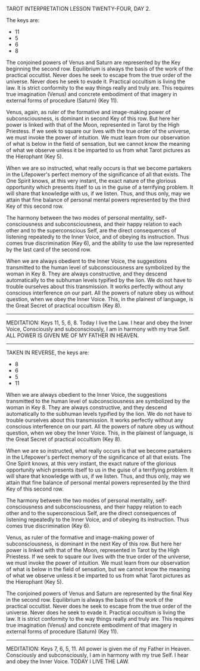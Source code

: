 TAROT INTERPRETATION
LESSON TWENTY-FOUR, DAY 2.

The keys are:

- 11
- 5
- 6
- 8

The conjoined powers of Venus and Saturn are represented by the Key beginning the second row. Equilibrium is always the basis of the work of the practical occultist. Never does he seek to escape from the true order of the universe. Never does he seek to evade it. Practical occultism is living the law. It is strict conformity to the way things really and truly are. This requires true imagination (Venus) and concrete embodiment of that imagery in external forms of procedure (Saturn) (Key 11).

Venus, again, as ruler of the formative and image-making power of subconsciousness, is dominant in second Key of this row. But here her power is linked with that of the Moon, represented in Tarot by the High Priestess. If we seek to square our lives with the true order of the universe, we must invoke the power of intuition. We must learn from our observation of what is below in the field of sensation, but we cannot know the meaning of what we observe unless it be imparted to us from what Tarot pictures as the Hierophant (Key 5).

When we are so instructed, what really occurs is that we become partakers in the Lifepower's perfect memory of the significance of all that exists. The One Spirit knows, at this very instant, the exact nature of the glorious opportunity which presents itself to us in the guise of a terrifying problem. It will share that knowledge with us, if we listen. Thus, and thus only, may we attain that fine balance of personal mental powers represented by the third Key of this second row.

The harmony between the two modes of personal mentality, self-consciousness and subconsciousness, and their happy relation to each other and to the superconscious Self, are the direct consequences of listening repeatedly to the Inner Voice, and of obeying its instruction. Thus comes true discrimination (Key 6), and the ability to use the law represented by the last card of the second row.

When we are always obedient to the Inner Voice, the suggestions transmitted to the human level of subconsciousness are symbolized by the woman in Key 8. They are always constructive, and they descend automatically to the subhuman levels typified by the lion. We do not have to trouble ourselves about this transmission. It works perfectly without any conscious interference on our part. All the powers of nature obey us without question, when we obey the Inner Voice. This, in the plainest of language, is the Great Secret of practical occultism (Key 8).

---

MEDITATION: Keys 11, 5, 6, 8. Today I live the Law. I hear and obey the Inner Voice, Consciously and subconsciously, I am in harmony with my true Self. ALL POWER IS GIVEN ME OF MY FATHER IN HEAVEN.

---

TAKEN IN REVERSE, the keys are:

- 8
- 6
- 5
- 11

When we are always obedient to the Inner Voice, the suggestions transmitted to the human level of subconsciousness are symbolized by the woman in Key 8. They are always constructive, and they descend automatically to the subhuman levels typified by the lion. We do not have to trouble ourselves about this transmission. It works perfectly without any conscious interference on our part. All the powers of nature obey us without question, when we obey the Inner Voice. This, in the plainest of language, is the Great Secret of practical occultism (Key 8).

When we are so instructed, what really occurs is that we become partakers in the Lifepower's perfect memory of the significance of all that exists. The One Spirit knows, at this very instant, the exact nature of the glorious opportunity which presents itself to us in the guise of a terrifying problem. It will share that knowledge with us, if we listen. Thus, and thus only, may we attain that fine balance of personal mental powers represented by the third Key of this second row.

The harmony between the two modes of personal mentality, self-consciousness and subconsciousness, and their happy relation to each other and to the superconscious Self, are the direct consequences of listening repeatedly to the Inner Voice, and of obeying its instruction. Thus comes true discrimination (Key 6).

Venus, as ruler of the formative and image-making power of subconsciousness, is dominant in the next Key of this row. But here her power is linked with that of the Moon, represented in Tarot by the High Priestess. If we seek to square our lives with the true order of the universe, we must invoke the power of intuition. We must learn from our observation of what is below in the field of sensation, but we cannot know the meaning of what we observe unless it be imparted to us from what Tarot pictures as the Hierophant (Key 5).

The conjoined powers of Venus and Saturn are represented by the final Key in the second row. Equilibrium is always the basis of the work of the practical occultist. Never does he seek to escape from the true order of the universe. Never does he seek to evade it. Practical occultism is living the law. It is strict conformity to the way things really and truly are. This requires true imagination (Venus) and concrete embodiment of that imagery in external forms of procedure (Saturn) (Key 11).

---

MEDITATION: Keys 7, 6, 5, 11. All power is given me of my Father in Heaven. Consciously and subconsciously, I am in harmony with my true Self. I hear and obey the Inner Voice. TODAY I LIVE THE LAW.
